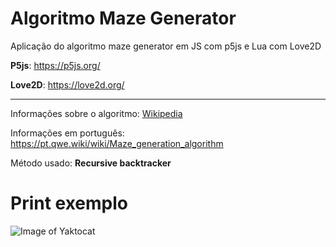 # Algoritmo Maze Generator
Aplicação do algoritmo maze generator em JS com p5js e Lua com Love2D

**P5js**: https://p5js.org/

**Love2D**: https://love2d.org/

---

Informações sobre o algoritmo: [Wikipedia](https://en.wikipedia.org/wiki/Maze_generation_algorithm)

Informações em português: https://pt.qwe.wiki/wiki/Maze_generation_algorithm

Método usado: **Recursive backtracker**

# Print exemplo
![Image of Yaktocat](/maze-genrator.png)